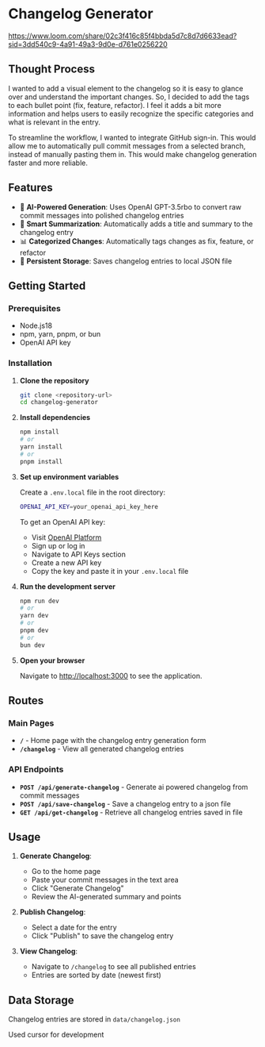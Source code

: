 # Changelog Generator

https://www.loom.com/share/02c3f416c85f4bbda5d7c8d7d6633ead?sid=3dd540c9-4a91-49a3-9d0e-d761e0256220

## Thought Process

I wanted to add a visual element to the changelog so it is easy to glance over and understand the important changes. So, I decided to add the tags to each bullet point (fix, feature, refactor). I feel it adds a bit more information and helps users to easily recognize the specific categories and what is relevant in the entry. 

To streamline the workflow, I wanted to integrate GitHub sign-in. This would allow me to automatically pull commit messages from a selected branch, instead of manually pasting them in. This would make changelog generation faster and more reliable.

## Features

-   🤖 **AI-Powered Generation**: Uses OpenAI GPT-3.5rbo to convert raw commit messages into polished changelog entries
-   📝 **Smart Summarization**: Automatically adds a title and summary to the changelog entry
-   📊 **Categorized Changes**: Automatically tags changes as fix, feature, or refactor
-   💾 **Persistent Storage**: Saves changelog entries to local JSON file

## Getting Started

### Prerequisites

-   Node.js18
-   npm, yarn, pnpm, or bun
-   OpenAI API key

### Installation

1. **Clone the repository**

    ```bash
    git clone <repository-url>
    cd changelog-generator
    ```

2. **Install dependencies**

    ```bash
    npm install
    # or
    yarn install
    # or
    pnpm install
    ```

3. **Set up environment variables**

    Create a `.env.local` file in the root directory:

    ```bash
    OPENAI_API_KEY=your_openai_api_key_here
    ```

    To get an OpenAI API key:

    - Visit [OpenAI Platform](https://platform.openai.com/)
    - Sign up or log in
    - Navigate to API Keys section
    - Create a new API key
    - Copy the key and paste it in your `.env.local` file

4. **Run the development server**

    ```bash
    npm run dev
    # or
    yarn dev
    # or
    pnpm dev
    # or
    bun dev
    ```

5. **Open your browser**

    Navigate to [http://localhost:3000](http://localhost:3000) to see the application.

## Routes

### Main Pages

-   **`/`** - Home page with the changelog entry generation form
-   **`/changelog`** - View all generated changelog entries

### API Endpoints

-   **`POST /api/generate-changelog`** - Generate ai powered changelog from commit messages
-   **`POST /api/save-changelog`** - Save a changelog entry to a json file
-   **`GET /api/get-changelog`** - Retrieve all changelog entries saved in file

## Usage

1. **Generate Changelog**:

    - Go to the home page
    - Paste your commit messages in the text area
    - Click "Generate Changelog"
    - Review the AI-generated summary and points

2. **Publish Changelog**:

    - Select a date for the entry
    - Click "Publish" to save the changelog entry

3. **View Changelog**:

    - Navigate to `/changelog` to see all published entries
    - Entries are sorted by date (newest first)

## Data Storage

Changelog entries are stored in `data/changelog.json`

Used cursor for development
